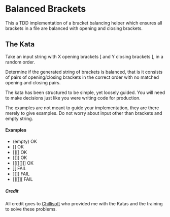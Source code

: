 # Balanced Brackets
This a TDD implementation of a bracket balancing helper which ensures all brackets in a file are balanced with opening and closing brackets.

## The Kata
Take an input string with X opening brackets [ and Y closing brackets ], in a random order.

Determine if the generated string of brackets is balanced, that is it consists of pairs of opening/closing brackets in the
correct order with no matched opening and closing pairs.

The kata has been structured to be simple, yet loosely guided. You will need to make decisions just like you were writing
code for production.

The examples are not meant to guide your implementation, they are there merely to give examples.
Do not worry about input other than brackets and empty string.

#### Examples
* (empty) OK
* [] OK
* [][] OK
* [[]] OK
* [[[][]]] OK
* ][ FAIL
* ][][ FAIL
* [][]][ FAIL

##### Credit
All credit goes to [Chillisoft](http://www.chillisoft.co.za/) who provided me with the Katas and the training to solve these problems.